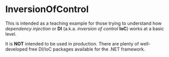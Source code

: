 # InversionOfControl

This is intended as a teaching example for those trying to understand how *dependency injection* or __DI__ (a.k.a. *inversion of control* __IoC__) works at a basic level.

It is __NOT__ intended to be used in production.  There are plenty of well-developed free DI/IoC packages available for the .NET framework.
